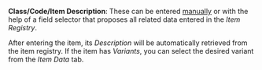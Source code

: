 **Class/Code/Item Description**: These can be entered [manually](/docs/guide/common/operations-with-data/manual-entry-or-help-and-data-selection) or with the help of a field selector that proposes all related data entered in the *Item Registry*.

After entering the item, its *Description* will be automatically retrieved from the item registry. If the item has *Variants*, you can select the desired variant from the *Item Data* tab.